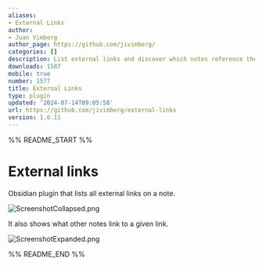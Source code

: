 ```yaml
---
aliases:
- External Links
author:
- Juan Vimberg
author_page: https://github.com/jivimberg/
categories: []
description: List external links and discover which notes reference them.
downloads: 1587
mobile: true
number: 1577
title: External Links
type: plugin
updated: '2024-07-14T09:05:58'
url: https://github.com/jivimberg/external-links
version: 1.0.11
---
```


%% README_START %%

# External links

Obsidian plugin that lists all external links on a note.

![ScreenshotCollapsed.png](https://raw.githubusercontent.com/jivimberg/external-links/HEAD/images%2FScreenshotCollapsed.png)

It also shows what other notes link to a given link.

![ScreenshotExpanded.png](https://raw.githubusercontent.com/jivimberg/external-links/HEAD/images%2FScreenshotExpanded.png)



%% README_END %%